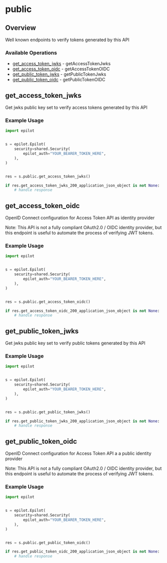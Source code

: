 # public

## Overview

Well known endpoints to verify tokens generated by this API

### Available Operations

* [get_access_token_jwks](#get_access_token_jwks) - getAccessTokenJwks
* [get_access_token_oidc](#get_access_token_oidc) - getAccessTokenOIDC
* [get_public_token_jwks](#get_public_token_jwks) - getPublicTokenJwks
* [get_public_token_oidc](#get_public_token_oidc) - getPublicTokenOIDC

## get_access_token_jwks

Get jwks public key set to verify access tokens generated by this API

### Example Usage

```python
import epilot


s = epilot.Epilot(
    security=shared.Security(
        epilot_auth="YOUR_BEARER_TOKEN_HERE",
    ),
)


res = s.public.get_access_token_jwks()

if res.get_access_token_jwks_200_application_json_object is not None:
    # handle response
```

## get_access_token_oidc

OpenID Connect configuration for Access Token API as identity provider

Note: This API is not a fully compliant OAuth2.0 / OIDC identity provider, but this endpoint is useful to
automate the process of verifying JWT tokens.


### Example Usage

```python
import epilot


s = epilot.Epilot(
    security=shared.Security(
        epilot_auth="YOUR_BEARER_TOKEN_HERE",
    ),
)


res = s.public.get_access_token_oidc()

if res.get_access_token_oidc_200_application_json_object is not None:
    # handle response
```

## get_public_token_jwks

Get jwks public key set to verify public tokens generated by this API

### Example Usage

```python
import epilot


s = epilot.Epilot(
    security=shared.Security(
        epilot_auth="YOUR_BEARER_TOKEN_HERE",
    ),
)


res = s.public.get_public_token_jwks()

if res.get_public_token_jwks_200_application_json_object is not None:
    # handle response
```

## get_public_token_oidc

OpenID Connect configuration for Access Token API a a public identity provider

Note: This API is not a fully compliant OAuth2.0 / OIDC identity provider, but this endpoint is useful to
automate the process of verifying JWT tokens.


### Example Usage

```python
import epilot


s = epilot.Epilot(
    security=shared.Security(
        epilot_auth="YOUR_BEARER_TOKEN_HERE",
    ),
)


res = s.public.get_public_token_oidc()

if res.get_public_token_oidc_200_application_json_object is not None:
    # handle response
```
